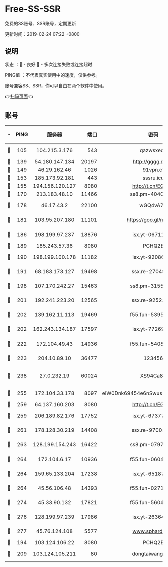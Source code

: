 # Free-SS-SSR

免费的SS账号、SSR账号，定期更新

更新时间：2019-02-24 07:22 +0800

## 说明

状态     ：🙂 - 良好 🙁 - 多次连接失败或连接超时

PING值   ：不代表真实使用中的速度，仅供参考。

账号兼容SS、SSR，你可以自由在两个软件中使用。

👉[扫码页面](https://liesauer.github.io/free-ss-ssr.github.io/)👈

## 账号

|-|PING|服务器|端口|密码|加密方式|区域|
|:----:|:----:|:-----:|-----:|:----:|:----:|:----:|
|🙂|105|104.215.3.176|543|qazwsxedc|aes-256-gcm|JP|
|🙂|139|54.180.147.134|20197|http://gggg.rocks|chacha20|KR|
|🙂|149|46.29.162.46|1026|91vpn.cf|rc4-md5|RU|
|🙂|153|185.173.92.181|443|sssru.icu|rc4-md5|RU|
|🙂|155|194.156.120.127|8080|http://t.cn/EGJIyrl|rc4-md5|RU|
|🙂|170|213.183.48.10|11466|ss8.pm-40405926|rc4-md5|RU|
|🙂|178|46.17.43.2|22100|wGQ4vA7D|aes-256-gcm|RU|
|🙂|181|103.95.207.180|11101|https://goo.gl/m1zu1p|chacha20-ietf|CN|
|🙂|186|198.199.97.237|18876|isx.yt-06711151|aes-256-cfb|US|
|🙂|189|185.243.57.36|8080|PCHQ2E|rc4-md5|US|
|🙂|190|198.199.100.178|11182|isx.yt-92086037|aes-256-cfb|US|
|🙂|191|68.183.173.127|19498|ssx.re-27049875|aes-256-cfb|US|
|🙂|198|107.170.242.27|15463|ss8.pm-31553028|aes-256-cfb|US|
|🙂|201|192.241.223.20|12565|ssx.re-92523210|aes-256-cfb|US|
|🙂|202|139.162.11.113|19469|f55.fun-53953321|aes-256-cfb|SG|
|🙂|202|162.243.134.187|17597|isx.yt-77269149|aes-256-cfb|US|
|🙂|222|172.104.49.43|14936|f55.fun-54084104|aes-256-cfb|SG|
|🙂|223|204.10.89.10|36477|123456|aes-256-cfb|US|
|🙂|238|27.0.232.19|60024|XS94Ca8K|xchacha20-ietf-poly1305|HK|
|🙂|255|172.104.33.178|8097|eIW0Dnk69454e6nSwuspv9DmS201tQ0D|aes-256-cfb|SG|
|🙂|259|64.137.160.203|8080|http://t.cn/EGJIyrl|rc4-md5|CA|
|🙂|259|206.189.82.176|17752|isx.yt-67377098|aes-256-cfb|SG|
|🙂|261|178.128.30.219|14408|ssx.re-97001746|aes-256-cfb|SG|
|🙂|263|128.199.154.243|16422|ss8.pm-07972261|aes-256-cfb|SG|
|🙂|264|172.104.6.17|10936|f55.fun-06041209|aes-256-cfb|US|
|🙂|264|159.65.133.204|17238|isx.yt-65187427|aes-256-cfb|SG|
|🙂|264|45.56.106.48|14393|f55.fun-02711157|aes-256-cfb|US|
|🙂|274|45.33.90.132|17821|f55.fun-56045403|aes-256-cfb|US|
|🙂|276|128.199.97.239|17986|isx.yt-26364145|aes-256-cfb|SG|
|🙂|277|45.76.124.108|5577|www.sphard.com|aes-256-cfb|AU|
|🙂|194|103.124.106.22|8080|PCHQ2E|rc4-md5|US|
|🙂|209|103.124.105.211|80|dongtaiwang.com|aes-256-cfb|US|
